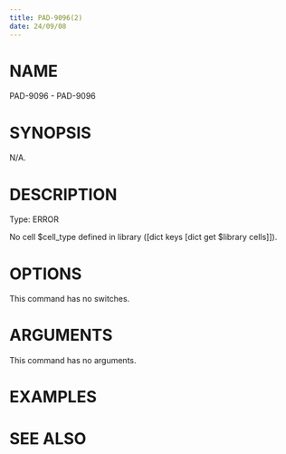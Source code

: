 ```yaml
---
title: PAD-9096(2)
date: 24/09/08
---
```


# NAME

PAD-9096 - PAD-9096

# SYNOPSIS

N/A.

# DESCRIPTION

Type: ERROR

No cell $cell_type defined in library ([dict keys [dict get $library cells]]).

# OPTIONS

This command has no switches.

# ARGUMENTS

This command has no arguments.

# EXAMPLES

# SEE ALSO
